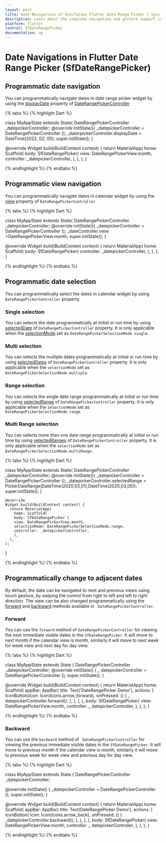 ```yaml
---
layout: post
title: Date Navigations of Syncfusion Flutter Date Range Picker | Syncfusion
description: Learn about the complete navigation and gesture support in Syncfusion SfDateRangePicker widget in Flutter
platform: flutter
control: SfDateRangePicker
documentation: ug
---
```


# Date Navigations in Flutter Date Range Picker (SfDateRangePicker)

## Programmatic date navigation
You can programmatically navigate dates in date range picker widget by using the [displayDate](https://pub.dev/documentation/syncfusion_flutter_datepicker/latest/datepicker/DateRangePickerController/displayDate.html)  property of [DateRangePickerController](https://pub.dev/documentation/syncfusion_flutter_datepicker/latest/datepicker/DateRangePickerController-class.html)

{% tabs %}
{% highlight Dart %}

class MyAppState extends State<MyApp>{
         DateRangePickerController _datepickerController;
         @override
         initState(){
            _datepickerController = DateRangePickerController ();
            _daterpickerController.displayDate = DateTime(2022, 02, 05);
            super.initState();
        }

@override
    Widget build(BuildContext context) {
       return MaterialApp(
           home: Scaffold(
           body: SfDateRangePicker(
           view: DateRangePickerView.month,
           controller: _datepickerController,
           ),
       ),
   );
}

{% endhighlight %}
{% endtabs %}

## Programmatic view navigation
You can programmatically navigate dates in calendar widget by using the [view](https://pub.dev/documentation/syncfusion_flutter_datepicker/latest/datepicker/DateRangePickerController/view.html) property of `DateRangePickerController`.

{% tabs %}
{% highlight Dart %}

class MyAppState extends State<MyApp>{
         DateRangePickerController _datepickerController;
         @override
         initState(){
            _datepickerController = DateRangePickerController ();
             _dateController.view =DateRangePickerView.month;
            super.initState();
       }

@override
     Widget build(BuildContext context) {
        return MaterialApp(
           home: Scaffold(
           body: SfDateRangePicker(
           controller: _datepickerController,
           ),
       ),
   );
}

{% endhighlight %}
{% endtabs %}

## Programmatic date selection
You can programmatically select the dates in calendar widget by using  `DateRangePickerController` property.

### Single selection
You can selects the date programmatically at initial or run time by using [selectedDate](https://pub.dev/documentation/syncfusion_flutter_datepicker/latest/datepicker/DateRangePickerController/selectedDate.html) of `DateRangePickerController` property. It is only applicable when the [selectionMode](https://pub.dev/documentation/syncfusion_flutter_datepicker/latest/datepicker/DateRangePickerSelectionMode-class.html) set as `DateRangePickerSelectionMode.single`.

### Multi selection
You can selects the multiple dates programmatically at initial or run time by using [selectedDates](https://pub.dev/documentation/syncfusion_flutter_datepicker/latest/datepicker/DateRangePickerController/selectedDates.html) of `DateRangePickerController` property. It is only applicable when the `selectionMode` set as `DateRangePickerSelectionMode.multiple`.

### Range selection
You can selects the single date range programmatically at initial or run time by using [selectedRange](https://pub.dev/documentation/syncfusion_flutter_datepicker/latest/datepicker/DateRangePickerController/selectedRange.html) of `DateRangePickerController` property. It is only applicable when the `selectionMode` set as `DateRangePickerSelectionMode.range`

### Multi Range selection
You can selects more than one date range programmatically at initial or run time by using [selectedRanges](https://pub.dev/documentation/syncfusion_flutter_datepicker/latest/datepicker/DateRangePickerController/selectedRanges.html) of `DateRangePickerController` property. It is only applicable when the `selectionMode` set as `DateRangePickerSelectionMode.multiRange`.

{% tabs %}
{% highlight Dart %}

class MyAppState extends State<MyApp>{
    DateRangePickerController _datepickerController;
    @override
    initState(){
      _datepickerController = DateRangePickerController ();
      _datepickerController.selectedRange = PickerDateRange(DateTime(2020,03,01),DateTime(2020,03,05));
      super.initState();
     }

    @override
    Widget build(BuildContext context) {
      return MaterialApp(
        home: Scaffold(
        body: SfDateRangePicker (
        view: DateRangePickerView.month,
        selectionMode: DateRangePickerSelectionMode.range,
        controller: _datepickerController,
        ),
      ),
    );
}

{% endhighlight %}
{% endtabs %}

## Programmatically change to adjacent dates
By default, the date can be navigated to next and previous views using touch gesture, by swiping the control from right to left and left to right direction. The view can be also changed programmatically using the [forward](https://pub.dev/documentation/syncfusion_flutter_datepicker/latest/datepicker/DateRangePickerController/forward.html) and [backward](https://pub.dev/documentation/syncfusion_flutter_datepicker/latest/datepicker/DateRangePickerController/backward.html) methods available in ` DateRangePickerController`.

### Forward
You can use the `forward` method of ` DateRangePickerController ` for viewing the next immediate visible dates in the `SfDateRangePicker`. It will move to next month if the calendar view is month, similarly it will move to next week for week view and next day for day view.

{% tabs %}
{% highlight Dart %}

class MyAppState extends State<MyApp> {
   DateRangePickerController _datepickerController;
   @override
   initState() {
      _ datepickerController = DateRangePickerController ();
      super.initState();
   }

   @override
   Widget build(BuildContext context) {
       return MaterialApp(
          home: Scaffold(
          appBar: AppBar(
          title: Text(‘DateRangePicker Demo'),
          actions: <Widget>[
          IconButton(icon: Icon(Icons.arrow_forward),
         onPressed: () {
           _ datepickerController.forward();
         },
      ),
   ],
),
        body: SfDateRangePicker(
        view: DateRangePickerView.month,
        controller: _ datepickerController,
       ),
    ),
  );
}

{% endhighlight %}
{% endtabs %}

### Backward
You can use the `backward` method of ` DateRangePickerController` for viewing the previous immediate visible dates in the `SfDateRangePicker`. It will move to previous month if the calendar view is month, similarly it will move to previous week for week view and previous day for day view.

{% tabs %}
{% highlight Dart %}

class MyAppState extends State<MyApp> {
   DateRangePickerController _datepickerController;

   @override
   initState() {
      _datepickerController = DateRangePickerController ();
      super.initState();
   }

   @override
   Widget build(BuildContext context) {
         return MaterialApp(
             home: Scaffold(
             appBar: AppBar(
             title: Text(DateRangePicker Demo'),
             actions: <Widget>[
             IconButton(
             icon: Icon(Icons.arrow_back),
             onPressed: () {
             _datepickerController.backward();
          },
       ),
    ],
),
            body: SfDateRangePicker(
            view: DateRangePickerView.month,
            controller: _ datepickerController,
           ),
       ),
   );
}

{% endhighlight %}
{% endtabs %}

